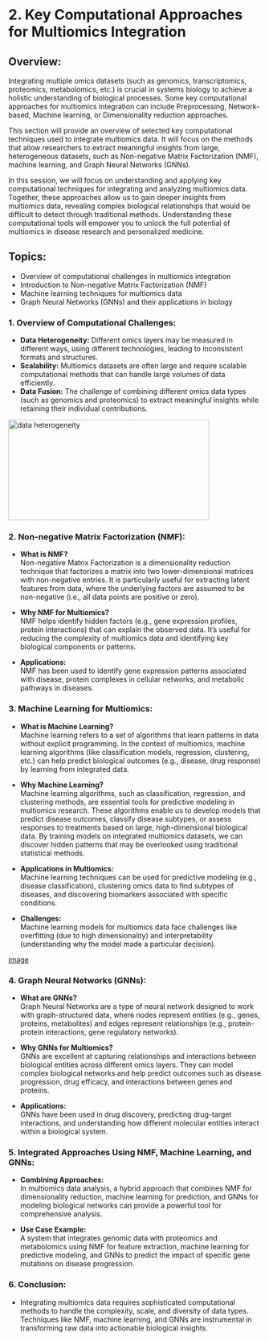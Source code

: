 # 2. Key Computational Approaches for Multiomics Integration

## Overview:
Integrating multiple omics datasets (such as genomics, transcriptomics, proteomics, metabolomics, etc.) is crucial in systems biology to achieve a holistic understanding of biological processes.  Some key computational approaches for multiomics integration can include Preprocessing, Network-based, Machine learning, or Dimensionality reduction approaches.

This section will provide an overview of selected key computational techniques used to integrate multiomics data. It will focus on the methods that allow researchers to extract meaningful insights from large, heterogeneous datasets, such as Non-negative Matrix Factorization (NMF), machine learning, and Graph Neural Networks (GNNs).

In this session, we will focus on understanding and applying key computational techniques for integrating and analyzing multiomics data. Together, these approaches allow us to gain deeper insights from multiomics data, revealing complex biological relationships that would be difficult to detect through traditional methods. Understanding these computational tools will empower you to unlock the full potential of multiomics in disease research and personalized medicine.

## Topics:
+	Overview of computational challenges in multiomics integration
+	Introduction to Non-negative Matrix Factorization (NMF)
+	Machine learning techniques for multiomics data
+	Graph Neural Networks (GNNs) and their applications in biology

### 1.	Overview of Computational Challenges:
+	**Data Heterogeneity:** Different omics layers may be measured in different ways, using different technologies, leading to inconsistent formats and structures.
+	**Scalability:** Multiomics datasets are often large and require scalable computational methods that can handle large volumes of data efficiently.
+	**Data Fusion:** The challenge of combining different omics data types (such as genomics and proteomics) to extract meaningful insights while retaining their individual contributions.

<img src="https://encrypted-tbn0.gstatic.com/images?q=tbn:ANd9GcSIkgbucYXs49czJD6hoCmp6Ozbxzqc2D1WXQ&s" alt="data heterogeneity" width="400" height="200">

### 2.	Non-negative Matrix Factorization (NMF):
+	**What is NMF?** <br>Non-negative Matrix Factorization is a dimensionality reduction technique that factorizes a matrix into two lower-dimensional matrices with non-negative entries. It is particularly useful for extracting latent features from data, where the underlying factors are assumed to be non-negative (i.e., all data points are positive or zero).

+	**Why NMF for Multiomics?** <br>NMF helps identify hidden factors (e.g., gene expression profiles, protein interactions) that can explain the observed data. It’s useful for reducing the complexity of multiomics data and identifying key biological components or patterns.

+	**Applications:** <br>NMF has been used to identify gene expression patterns associated with disease, protein complexes in cellular networks, and metabolic pathways in diseases.

### 3.	Machine Learning for Multiomics:
+	**What is Machine Learning?** <br>Machine learning refers to a set of algorithms that learn patterns in data without explicit programming. In the context of multiomics, machine learning algorithms (like classification models, regression, clustering, etc.) can help predict biological outcomes (e.g., disease, drug response) by learning from integrated data.

+ **Why Machine Learning?** <br>Machine learning algorithms, such as classification, regression, and clustering methods, are essential tools for predictive modeling in multiomics research. These algorithms enable us to develop models that predict disease outcomes, classify disease subtypes, or assess responses to treatments based on large, high-dimensional biological data. By training models on integrated multiomics datasets, we can discover hidden patterns that may be overlooked using traditional statistical methods.

+	**Applications in Multiomics:** <br>Machine learning techniques can be used for predictive modeling (e.g., disease classification), clustering omics data to find subtypes of diseases, and discovering biomarkers associated with specific conditions.

+	**Challenges:** <br>Machine learning models for multiomics data face challenges like overfitting (due to high dimensionality) and interpretability (understanding why the model made a particular decision).

[image](https://github.com/user-attachments/assets/e70cce41-9939-4908-86f8-e44547995cac)


### 4.	Graph Neural Networks (GNNs):
+	**What are GNNs?** <br>Graph Neural Networks are a type of neural network designed to work with graph-structured data, where nodes represent entities (e.g., genes, proteins, metabolites) and edges represent relationships (e.g., protein-protein interactions, gene regulatory networks).

+	**Why GNNs for Multiomics?** <br>GNNs are excellent at capturing relationships and interactions between biological entities across different omics layers. They can model complex biological networks and help predict outcomes such as disease progression, drug efficacy, and interactions between genes and proteins.

+	**Applications:** <br>GNNs have been used in drug discovery, predicting drug-target interactions, and understanding how different molecular entities interact within a biological system.

### 5.	Integrated Approaches Using NMF, Machine Learning, and GNNs:
+	**Combining Approaches:** <br>In multiomics data analysis, a hybrid approach that combines NMF for dimensionality reduction, machine learning for prediction, and GNNs for modeling biological networks can provide a powerful tool for comprehensive analysis.

+	**Use Case Example:** <br>A system that integrates genomic data with proteomics and metabolomics using NMF for feature extraction, machine learning for predictive modeling, and GNNs to predict the impact of specific gene mutations on disease progression.

### 6.	Conclusion:
+	Integrating multiomics data requires sophisticated computational methods to handle the complexity, scale, and diversity of data types. Techniques like NMF, machine learning, and GNNs are instrumental in transforming raw data into actionable biological insights.


